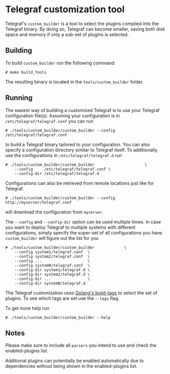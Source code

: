 # Telegraf customization tool

Telegraf's `custom_builder` is a tool to select the plugins compiled into the
Telegraf binary. By doing so, Telegraf can become smaller, saving both disk
space and memory if only a sub-set of plugins is selected.

## Building

To build `custom_builder` run the following command:

```shell
# make build_tools
```

The resulting binary is located in the `tools/custom_builder` folder.

## Running

The easiest way of building a customized Telegraf is to use your
Telegraf configuration file(s). Assuming your configuration is
in `/etc/telegraf/telegraf.conf` you can run

```shell
# ./tools/custom_builder/custom_builder --config /etc/telegraf/telegraf.conf
```

to build a Telegraf binary tailored to your configuration.
You can also specify a configuration directory similar to
Telegraf itself. To additionally use the configurations in
`/etc/telegraf/telegraf.d` run

```shell
# ./tools/custom_builder/custom_builder                      \
    --config     /etc/telegraf/telegraf.conf \
    --config-dir /etc/telegraf/telegraf.d
```

Configurations can also be retrieved from remote locations just
like for Telegraf.

```shell
# ./tools/custom_builder/custom_builder --config http://myserver/telegraf.conf
```

will download the configuration from `myserver`.

The `--config` and `--config-dir` option can be used multiple times.
In case you want to deploy Telegraf to multiple systems with
different configurations, simply specify the super-set of all
configurations you have. `custom_builder` will figure out the list
for you

```shell
# ./tools/custom_builder/custom_builder             \
    --config system1/telegraf.conf  \
    --config system2/telegraf.conf  \
    --config ...                    \
    --config systemN/telegraf.conf  \
    --config-dir system1/telegraf.d \
    --config-dir system2/telegraf.d \
    --config-dir ...                \
    --config-dir systemN/telegraf.d
```

The Telegraf customization uses
[Golang's build-tags](https://pkg.go.dev/go/build#hdr-Build_Constraints) to
select the set of plugins. To see which tags are set use the `--tags` flag.

To get more help run

```shell
# ./tools/custom_builder/custom_builder --help
```

## Notes

Please make sure to include all `parsers` you intend to use and check the
enabled-plugins list.

Additional plugins can potentially be enabled automatically due to
dependencies without being shown in the enabled-plugins list.
